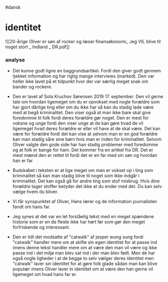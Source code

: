 #dansk 
# identitet

![[20-årige Oliver er søn af rocker og læser finansøkonomi_ Jeg VIL blive til noget stort _ Indland _ DR.pdf]]
### analyse
- Det kunne godt ligne en baggrundsartikel. Fordi den giver godt gennem tjekket information og har rigtig mange interviews (marked). Den var heller ikke lavet på et tidpunkt hvor der var særlig meget snak om bander og rockere. 
- Den er lavet af Sola Kruchov Sørensen 2019 17. september. Den vil gerne tale om hvordan ligemeget om du er opvokset med nogle forældre som har gjort dårlige ting eller om du ikke har så kan du stadig lade være med at begå kriminalitet. Den viser også at man ikke bare skal give foredomme til folk fordi deres forældre gør noget. Den er mest for voksne og unge fordi den viser unge at de kan gøre hvad de vil ligemeget hvad deres forældre er eller vil have at de skal være. Det kan være for forældre fordi det kan vise at selvom man er en god forældre kan man stadig såre sine børn hvis man er inden for kriminalitet. Selvom Oliver valgte den gode side har han stadig problemer med foredomme og at folk er bange for ham. Det kommer fra en artikel fra DR. Det er mest mænd den er rettet til fordi det er en far med sin søn og hvordan han er far 
- Budskabet i teksten er at lige meget om man er vokset op i ting som kriminalitet så kan man stadig blive til noget som ikke indgår i kriminalitet. Det kan også gå for andre ting som stof misbrug. Hvis dine forældre tager stoffer betyder det ikke at du ender med det. Du kan selv vælge hvem du bliver.
- Vi får synspunktet af Oliver, Hans lærer og de information journalisten fandt om hans far.

- Jeg synes at det var en let forståelig tekst med en meget spændene historie som er en de fleste ikke har hørt før som gør den meget forfriskende og interessant.


- Den er lidt det modsatte af "catwalk" af jesper wung sung fordi "catwalk" handler mere om at skifte sin egen identitet for at passe ind imens denne tekst handler mere om at være den man vil være og ikke passe ind i det miljø man blev sat ind i der man blev født. Men de har også nogle ligheder i at de begge to selv vælger deres identitet men "catwalk" laver sin identitet for at gøre folk glade sådan man kan blive populær imens Oliver laver in identitet om at være den han gerne vil ligemeget om hvad hans far er.

